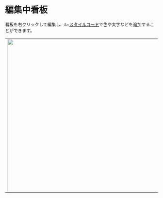 # 編集中看板
看板を右クリックして編集し、`&`+[スタイルコード](https://minecraft.fandom.com/ja/wiki/装飾コード)で色や太字などを追加することができます。

<table>
    <tr><td><img src="https://i.imgur.com/2MqywQK.png" width="500"/></td><td><img src="https://i.imgur.com/xUbt4Zg.png" width="500"/></td></tr>
</table>